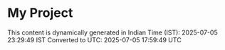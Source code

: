 # My Project

This content is dynamically generated in Indian Time (IST): 2025-07-05 23:29:49 IST
Converted to UTC: 2025-07-05 17:59:49 UTC
